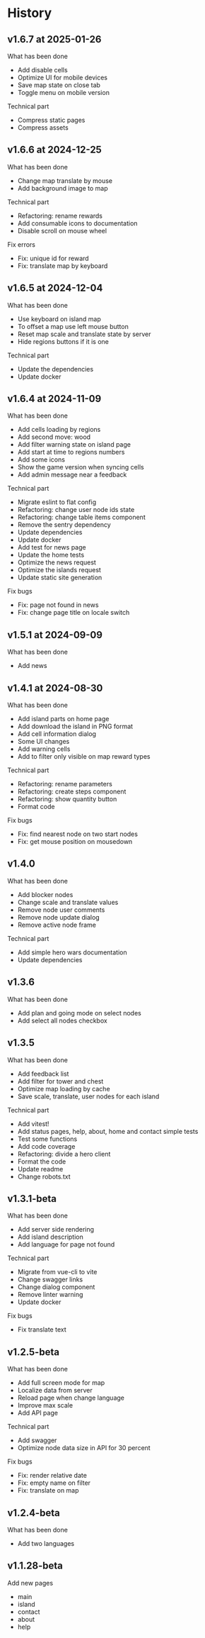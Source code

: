 # History

## v1.6.7 at 2025-01-26

What has been done

* Add disable cells
* Optimize UI for mobile devices
* Save map state on close tab
* Toggle menu on mobile version

Technical part

* Compress static pages
* Compress assets


## v1.6.6 at 2024-12-25

What has been done

* Change map translate by mouse
* Add background image to map

Technical part

* Refactoring: rename rewards
* Add consumable icons to documentation
* Disable scroll on mouse wheel

Fix errors

* Fix: unique id for reward
* Fix: translate map by keyboard


## v1.6.5 at 2024-12-04

What has been done

* Use keyboard on island map
* To offset a map use left mouse button
* Reset map scale and translate state by server
* Hide regions buttons if it is one

Technical part

* Update the dependencies
* Update docker


## v1.6.4 at 2024-11-09

What has been done

* Add cells loading by regions
* Add second move: wood
* Add filter warning state on island page
* Add start at time to regions numbers
* Add some icons
* Show the game version when syncing cells
* Add admin message near a feedback

Technical part

* Migrate eslint to flat config
* Refactoring: change user node ids state
* Refactoring: change table items component
* Remove the sentry dependency
* Update dependencies
* Update docker
* Add test for news page
* Update the home tests
* Optimize the news request
* Optimize the islands request
* Update static site generation

Fix bugs

* Fix: page not found in news
* Fix: change page title on locale switch


## v1.5.1 at 2024-09-09

What has been done

* Add news


## v1.4.1 at 2024-08-30

What has been done

* Add island parts on home page
* Add download the island in PNG format
* Add cell information dialog
* Some UI changes
* Add warning cells
* Add to filter only visible on map reward types

Technical part

* Refactoring: rename parameters
* Refactoring: create steps component
* Refactoring: show quantity button
* Format code

Fix bugs

* Fix: find nearest node on two start nodes
* Fix: get mouse position on mousedown


## v1.4.0

What has been done

* Add blocker nodes
* Change scale and translate values
* Remove node user comments
* Remove node update dialog
* Remove aсtive node frame

Technical part

* Add simple hero wars documentation
* Update dependencies


## v1.3.6

What has been done

* Add plan and going mode on select nodes
* Add select all nodes checkbox


## v1.3.5

What has been done

* Add feedback list
* Add filter for tower and chest
* Optimize map loading by cache
* Save scale, translate, user nodes for each island

Technical part

* Add vitest!
* Add status pages, help, about, home and contact simple tests
* Test some functions
* Add code coverage
* Refactoring: divide a hero client
* Format the code
* Update readme
* Change robots.txt


## v1.3.1-beta

What has been done

* Add server side rendering
* Add island description
* Add language for page not found

Technical part

* Migrate from vue-cli to vite
* Change swagger links
* Change dialog component
* Remove linter warning
* Update docker

Fix bugs

* Fix translate text


## v1.2.5-beta

What has been done

* Add full screen mode for map
* Localize data from server
* Reload page when change language
* Improve max scale
* Add API page

Technical part

* Add swagger
* Optimize node data size in API for 30 percent

Fix bugs

* Fix: render relative date
* Fix: empty name on filter
* Fix: translate on map


## v1.2.4-beta

What has been done

* Add two languages


## v1.1.28-beta

Add new pages

* main
* island
* contact
* about
* help
